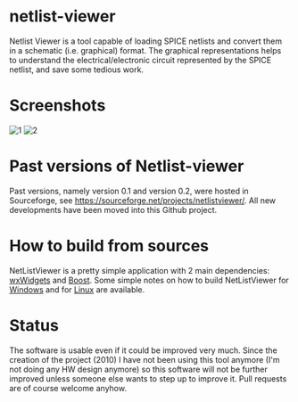 # netlist-viewer

Netlist Viewer is a tool capable of loading SPICE netlists and convert them in a schematic (i.e. graphical) format.
The graphical representations helps to understand the electrical/electronic circuit represented by the SPICE netlist, and save some tedious work.

# Screenshots

![1](https://github.com/f18m/netlist-viewer/assets/9748595/ff8c1017-f92b-4f33-b399-36a6affe25de)
![2](https://github.com/f18m/netlist-viewer/assets/9748595/9a7054e3-cc1b-469b-82e9-95874dc7773a)

# Past versions of Netlist-viewer

Past versions, namely version 0.1 and version 0.2, were hosted in Sourceforge, see https://sourceforge.net/projects/netlistviewer/.
All new developments have been moved into this Github project.

# How to build from sources

NetListViewer is a pretty simple application with 2 main dependencies: [wxWidgets](https://www.wxwidgets.org/) and [Boost](https://www.boost.org/).
Some simple notes on how to build NetListViewer for [Windows](NetlistViewer/build/win/README.md) and for [Linux](NetlistViewer/build/linux/README.md) are available.

# Status

The software is usable even if it could be improved very much.
Since the creation of the project (2010) I have not been using this tool anymore (I'm not doing any HW design anymore) so this software will not be further improved unless someone else wants to step up to improve it.
Pull requests are of course welcome anyhow.
